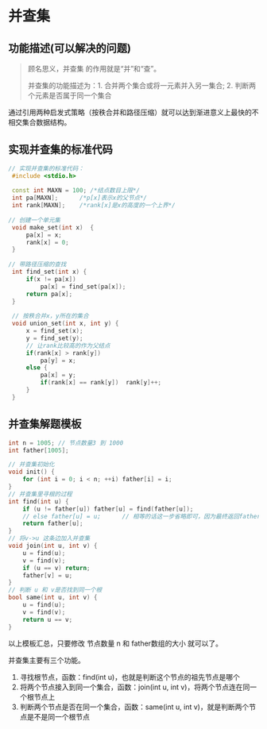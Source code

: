 # 并查集

## 功能描述(可以解决的问题)

> 顾名思义，并查集 的作用就是“并”和“查”。
>
> 并查集的功能描述为：1. 合并两个集合或将一元素并入另一集合; 2. 判断两个元素是否属于同一个集合

通过引用两种启发式策略（按秩合并和路径压缩）就可以达到渐进意义上最快的不相交集合数据结构。 

## 实现并查集的标准代码

```C++
// 实现并查集的标准代码：
 #include <stdio.h>
 
 const int MAXN = 100; /*结点数目上限*/
 int pa[MAXN];    	/*p[x]表示x的父节点*/
 int rank[MAXN];    /*rank[x]是x的高度的一个上界*/
 
// 创建一个单元集
 void make_set(int x)  {
     pa[x] = x;
     rank[x] = 0;
 }
 
// 带路径压缩的查找
 int find_set(int x) {
     if(x != pa[x])
         pa[x] = find_set(pa[x]);
     return pa[x];
 }
 
 // 按秩合并x，y所在的集合
 void union_set(int x, int y) {
     x = find_set(x);
     y = find_set(y);
     // 让rank比较高的作为父结点
     if(rank[x] > rank[y])
         pa[y] = x;
     else {
         pa[x] = y;
         if(rank[x] == rank[y])  rank[y]++;
     }
 }
```



## 并查集解题模板

```C++
int n = 1005; // 节点数量3 到 1000
int father[1005];

// 并查集初始化
void init() {
    for (int i = 0; i < n; ++i) father[i] = i;
}
// 并查集里寻根的过程
int find(int u) {
    if (u != father[u]) father[u] = find(father[u]);
    // else father[u] = u;		// 相等的话这一步省略即可，因为最终返回father[u]即为u
    return father[u];
}
// 将v->u 这条边加入并查集
void join(int u, int v) {
    u = find(u);
    v = find(v);
    if (u == v) return;
    father[v] = u;
}
// 判断 u 和 v是否找到同一个根
bool same(int u, int v) {
    u = find(u);
    v = find(v);
    return u == v;
}
```

以上模板汇总，只要修改 节点数量 n 和 father数组的大小 就可以了。

并查集主要有三个功能。

1. 寻找根节点，函数：find(int u)，也就是判断这个节点的祖先节点是哪个
2. 将两个节点接入到同一个集合，函数：join(int u, int v)，将两个节点连在同一个根节点上
3. 判断两个节点是否在同一个集合，函数：same(int u, int v)，就是判断两个节点是不是同一个根节点